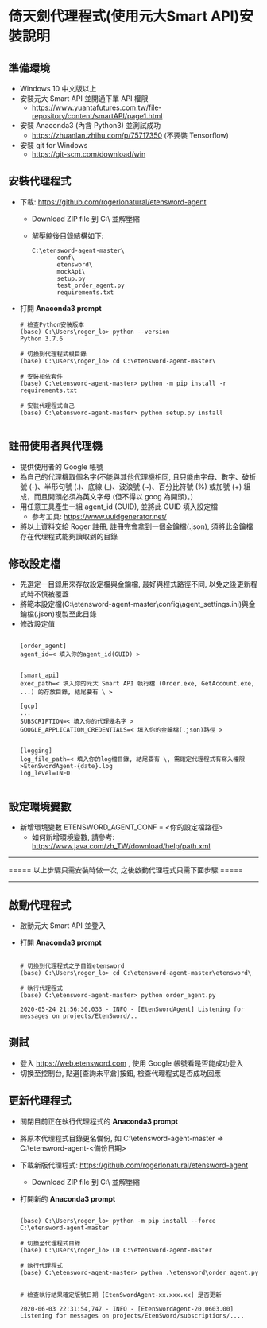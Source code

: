 
# 倚天劍代理程式(使用元大Smart API)安裝說明

## 準備環境

* Windows 10 中文版以上
* 安裝元大 Smart API 並開通下單 API 權限
    * https://www.yuantafutures.com.tw/file-repository/content/smartAPI/page1.html
* 安裝 Anaconda3 (內含 Python3) 並測試成功
    * https://zhuanlan.zhihu.com/p/75717350 (不要裝 Tensorflow)
* 安裝 git for Windows
    * https://git-scm.com/download/win

## 安裝代理程式

* 下載: https://github.com/rogerlonatural/etensword-agent
    * Download ZIP file 到 C:\ 並解壓縮
    * 解壓縮後目錄結構如下:
    
       ```
      C:\etensword-agent-master\
              conf\
              etensword\
              mockApi\
              setup.py
              test_order_agent.py
              requirements.txt
       ```
* 打開 **Anaconda3 prompt**

  ```
  # 檢查Python安裝版本
  (base) C:\Users\roger_lo> python --version
  Python 3.7.6
  
  # 切換到代理程式根目錄
  (base) C:\Users\roger_lo> cd C:\etensword-agent-master\
  
  # 安裝相依套件
  (base) C:\etensword-agent-master> python -m pip install -r requirements.txt
  
  # 安裝代理程式自己
  (base) C:\etensword-agent-master> python setup.py install
  

  ```


## 註冊使用者與代理機
* 提供使用者的 Google 帳號
* 為自己的代理機取個名字(不能與其他代理機相同, 且只能由字母、數字、破折號 (-)、半形句號 (.)、底線 (_)、波浪號 (~)、百分比符號 (%) 或加號 (+) 組成，而且開頭必須為英文字母 (但不得以 goog 為開頭)。)
* 用任意工具產生一組 agent_id (GUID), 並將此 GUID 填入設定檔
    * 參考工具: https://www.uuidgenerator.net/
* 將以上資料交給 Roger 註冊, 註冊完會拿到一個金鑰檔(.json), 須將此金鑰檔存在代理程式能夠讀取到的目錄

## 修改設定檔
* 先選定一目錄用來存放設定檔與金鑰檔, 最好與程式路徑不同, 以免之後更新程式時不慎被覆蓋
* 將範本設定檔(C:\etensword-agent-master\config\agent_settings.ini)與金鑰檔(.json)複製至此目錄
* 修改設定值
  ```
  
  [order_agent]
  agent_id=< 填入你的agent_id(GUID) >
  
  
  [smart_api]
  exec_path=< 填入你的元大 Smart API 執行檔 (Order.exe, GetAccount.exe, ...) 的存放目錄, 結尾要有 \ >
  
  [gcp]
  ...
  SUBSCRIPTION=< 填入你的代理幾名字 >
  GOOGLE_APPLICATION_CREDENTIALS=< 填入你的金鑰檔(.json)路徑 >
  
  
  [logging]
  log_file_path=< 填入你的log檔目錄, 結尾要有 \, 需確定代理程式有寫入權限 >EtenSwordAgent-{date}.log
  log_level=INFO


  ```

## 設定環境變數
* 新增環境變數 ETENSWORD_AGENT_CONF = <你的設定檔路徑>
    * 如何新增環境變數, 請參考: https://www.java.com/zh_TW/download/help/path.xml


----

===== 以上步驟只需安裝時做一次, 之後啟動代理程式只需下面步驟 =====

----


## 啟動代理程式
* 啟動元大 Smart API 並登入
* 打開 **Anaconda3 prompt**

  ```

  # 切換到代理程式之子目錄etensword
  (base) C:\Users\roger_lo> cd C:\etensword-agent-master\etensword\
  
  # 執行代理程式
  (base) C:\etensword-agent-master> python order_agent.py
  
  2020-05-24 21:56:30,033 - INFO - [EtenSwordAgent] Listening for messages on projects/EtenSword/..

  ```

## 測試

* 登入 https://web.etensword.com , 使用 Google 帳號看是否能成功登入
* 切換至控制台, 點選[查詢未平倉]按鈕, 檢查代理程式是否成功回應


## 更新代理程式

* 關閉目前正在執行代理程式的 **Anaconda3 prompt**

* 將原本代理程式目錄更名備份, 如 C:\etensword-agent-master => C:\etensword-agent-<備份日期>

* 下載新版代理程式: https://github.com/rogerlonatural/etensword-agent
    * Download ZIP file 到 C:\ 並解壓縮

* 打開新的 **Anaconda3 prompt**

  ```
  
  (base) C:\Users\roger_lo> python -m pip install --force C:\etensword-agent-master

  # 切換至代理程式目錄
  (base) C:\Users\roger_lo> CD C:\etensword-agent-master
  
  # 執行代理程式
  (base) C:\etensword-agent-master> python .\etensword\order_agent.py  
  
  
  # 檢查執行結果確定版號日期 [EtenSwordAgent-xx.xxx.xx] 是否更新 
  
  2020-06-03 22:31:54,747 - INFO - [EtenSwordAgent-20.0603.00] Listening for messages on projects/EtenSword/subscriptions/....
  
  
  ```
  